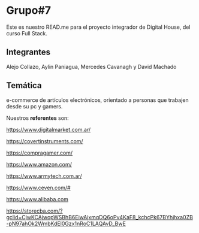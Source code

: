 # Grupo#7

  

Este es nuestro READ.me para el proyecto integrador de Digital House, del curso Full Stack.

  

## Integrantes

Alejo Collazo, Aylin Paniagua, Mercedes Cavanagh y David Machado

## Temática
e-commerce de artículos electrónicos, orientado a personas que trabajen desde su pc y gamers.

  

Nuestros **referentes** son:

  

https://www.digitalmarket.com.ar/

https://covertinstruments.com/

https://compragamer.com/

https://www.amazon.com/

https://www.armytech.com.ar/

https://www.ceven.com/#

https://www.alibaba.com

https://storecba.com/?gclid=CjwKCAjwopWSBhB6EiwAjxmqDQ6oPv4KaF8_kchcPk67BYhjhxa0ZB-pN97ahOk2WmbKdEl0Gzx1nRoC1LAQAvD_BwE